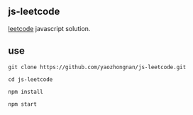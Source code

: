 ## js-leetcode

[leetcode](https://leetcode-cn.com/) javascript solution.



## use

```shell
git clone https://github.com/yaozhongnan/js-leetcode.git

cd js-leetcode

npm install

npm start
```